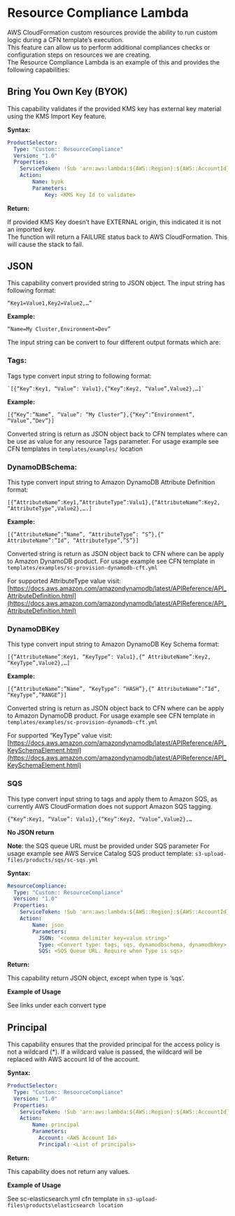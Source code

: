 # Resource Compliance Lambda 

AWS CloudFormation custom resources provide the ability to run custom logic during a CFN template’s execution.  
This feature can allow us to perform additional compliances checks or configuration steps on resources we are creating.  
The Resource Compliance Lambda is an example of this and provides the following capabilities:

## Bring You Own Key (BYOK)

This capability validates if the provided KMS key has external key material using the KMS Import Key feature. 

__Syntax:__

```yaml
ProductSelector:
  Type: "Custom:: ResourceCompliance"
  Version: "1.0"
  Properties:
    ServiceToken: !Sub 'arn:aws:lambda:${AWS::Region}:${AWS::AccountId}:function: sc-resource-compliance’
    Action:
        Name: byok
        Parameters:
          	Key: <KMS Key Id to validate>
```

__Return:__

If provided KMS Key doesn’t have EXTERNAL origin, this indicated it is not an imported key.  
The function will return a FAILURE status back to AWS CloudFormation.  This will cause the stack to fail.  

## JSON

This capability convert provided string to JSON object. The input string has following format:

`“Key1=Value1,Key2=Value2,…”`

__Example:__

`“Name=My Cluster,Environment=Dev”`

The input string can be convert to four different output formats which are:
 
### Tags:

Tags type convert input string to following format:

	`[{“Key”:Key1, “Value”: Valu1},{“Key”:Key2, “Value”,Value2},…]`
  
__Example:__

`[{“Key”:”Name”, “Value”: “My Cluster”},{“Key”:”Environment”, “Value”,”Dev”}]`

Converted string is return as JSON object back to CFN templates where can be use as value for any resource Tags parameter.
For usage example see CFN templates in `templates/examples/` location

### DynamoDBSchema:

This type convert input string to Amazon DynamoDB Attribute Definition format:

`[{“AttributeName”:Key1,“AttributeType”:Valu1},{“AttributeName”:Key2, “AttributeType”,Value2},….]`

__Example:__

`[{“AttributeName”:”Name”, “AttributeType”: “S”},{“ AttributeName”:”Id”, “AttributeType”,”S”}]`

Converted string is return as JSON object back to CFN where can be apply to Amazon DynamoDB product. 
For usage example see CFN template in `templates/examples/sc-provision-dynamodb-cft.yml`

For supported AttributeType value visit: [https://docs.aws.amazon.com/amazondynamodb/latest/APIReference/API_AttributeDefinition.html](https://docs.aws.amazon.com/amazondynamodb/latest/APIReference/API_AttributeDefinition.html)

### DynamoDBKey

This type convert input string to Amazon DynamoDB Key Schema format:

`[{“AttributeName”:Key1, “KeyType”: Valu1},{“ AttributeName”:Key2, “KeyType”,Value2},…]`

__Example:__

`[{“AttributeName”:”Name”, “KeyType”: “HASH”},{“ AttributeName”:”Id”, “KeyType”,”RANGE”}]`

Converted string is return as JSON object back to CFN where can be apply to Amazon DynamoDB product. 
For usage example see CFN template in `templates/examples/sc-provision-dynamodb-cft.yml`

For supported “KeyType” value visit: [https://docs.aws.amazon.com/amazondynamodb/latest/APIReference/API_KeySchemaElement.html](https://docs.aws.amazon.com/amazondynamodb/latest/APIReference/API_KeySchemaElement.html)

### SQS

This type convert input string to tags and apply them to Amazon SQS, as currently AWS CloudFormation does not support Amazon SQS tagging.

`{“Key”:Key1, “Value”: Valu1},{“Key”:Key2, “Value”,Value2},…`

__No JSON return__

__Note__: the SQS queue URL must be provided under SQS parameter
For usage example see AWS Service Catalog SQS product template: 
`s3-upload-files/products/sqs/sc-sqs.yml`


__Syntax:__

```yaml
ResourceCompliance:
  Type: "Custom:: ResourceCompliance"
  Version: "1.0"
  Properties:
    ServiceToken: !Sub 'arn:aws:lambda:${AWS::Region}:${AWS::AccountId}:function: sc-resource-compliance’
    Action:
        Name: json
        Parameters:
          JSON: ‘<comma delimiter key=value string>’
          Type: <Convert type: tags, sqs, dynamodbschema, dynamodbkey>
          SQS: <SQS Queue URL. Require when Type is sqs>
```

__Return:__

This capability return JSON object, except when type is ‘sqs’.

__Example of Usage__

See links under each convert type

## Principal

This capability ensures that the provided principal for the access policy is not a wildcard (*). 
If a wildcard value is passed, the wildcard will be replaced with AWS account Id of the account.

__Syntax:__

```yaml
ProductSelector:
  Type: "Custom:: ResourceCompliance"
  Version: "1.0"
  Properties:
    ServiceToken: !Sub 'arn:aws:lambda:${AWS::Region}:${AWS::AccountId}:function: sc-resource-compliance’
    Action:
        Name: principal
        Parameters:
          Account: <AWS Account Id>
          Principal: <List of principals>
```

__Return:__

This capability does not return any values.

__Example of Usage__

See sc-elasticsearch.yml cfn template in `s3-upload-files\products\elasticsearch location`
